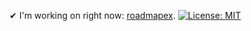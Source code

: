 ✔ I'm working on right now: <a href='https://github.com/mind180/roadmapex'>roadmapex</a>.
[![License: MIT](https://img.shields.io/badge/License-MIT-yellow.svg)](https://opensource.org/licenses/MIT)

<!--
**mind180/mind180** is a ✨ _special_ ✨ repository because its `README.md` (this file) appears on your GitHub profile.

Here are some ideas to get you started:

- 🔭 I’m currently working on ...
- 🌱 I’m currently learning ...
- 👯 I’m looking to collaborate on ...
- 🤔 I’m looking for help with ...
- 💬 Ask me about ...
- 📫 How to reach me: ...
- 😄 Pronouns: ...
- ⚡ Fun fact: ...
-->
